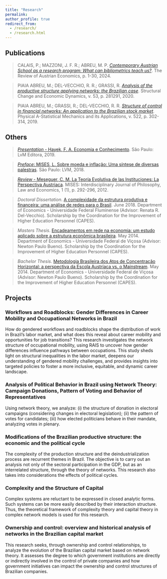 ```yaml
---
title: "Research"
permalink:
author_profile: true
redirect_from: 
  - /research/
  - /research.html
---
```


## Publications

> CALAIS, P.; MAZZONI, J. F. R.; ABREU, M. P. _[Contemporary Austrian School as a research program: What can bibliometrics teach us?](https://doi.org/10.1007/s11138-024-00657-z)_. The Review of Austrian Economics, p. 1-30, 2024.
 
> PIAIA ABREU, M.; DEL-VECCHIO, R. R.; GRASSI, R. _[Analysis of the productive structure applying networks: the Brazilian case](https://doi.org/10.1016/j.strueco.2020.03.005)_. Structural Change and Economic Dynamics, v. 53, p. 281291, 2020.

> PIAIA ABREU, M.; GRASSI, R.; DEL-VECCHIO, R. R. _[Structure of control in financial networks: An application to the Brazilian stock market](https://doi.org/10.1016/j.physa.2019.01.084)_. Physical A-Statistical Mechanics and its Applications, v. 522, p. 302-314, 2019.



## Others
> [_Presentation_ - Hayek, F. A. Economia e Conhecimento](https://www.amazon.com.br/Economia-conhecimento-Livro-bolso/dp/6550520053). São Paulo: LvM Editora, 2019.

> [_Preface_: MISES, L. Sobre moeda e inflação: Uma síntese de diversas palestras](https://www.amazon.com.br/Sobre-moeda-infla%C3%A7%C3%A3o-diversas-palestras/dp/8593751636). São Paulo: LVM, 2018.

> [_Review_ - Meseguer, C. M. La Teoría Evolutiva de las Instituciones: La Perspectiva Austriaca](https://doi.org/10.30800/mises.2013.v1.237). MISES: Interdisciplinary Journal of Philosophy, Law and Economics, 1 (1), p. 292-296, 2012.

> _Doctoral Dissertation_. [A complexidade da estrutura produtiva e financeira: uma análise de redes para o Brasil](https://github.com/piaiaabreu/piaiaabreu.github.io/blob/master/files/PIAIA%20ABREU%20(2018)_Doctoral%20Dissertation.pdf). June 2018. Department of Economics - Universidade Federal Fluminense (Advisor: Renata R. Del-Vecchio). Scholarship by the Coordination for the Improvement of Higher Education Personnel (CAPES).

> _Masters Thesis_. [Encadeamentos em rede na economia: um estudo aplicado sobre a estrutura econômica brasileira](https://github.com/piaiaabreu/piaiaabreu.github.io/blob/master/files/PIAIA%20ABREU%20(2014)_Masters%20Thesis.pdf). May 2014. Department of Economics - Universidade Federal de Viçosa (Advisor: Newton Paulo Bueno). Scholarship by the Coordination for the Improvement of Higher Education Personnel (CAPES).

> _Bachelor Thesis_. [Metodologia Brasileira dos Atos de Concentração Horizontal: a perspectiva da Escola Austríaca vs. o Mainstream](https://github.com/piaiaabreu/piaiaabreu.github.io/blob/master/files/PIAIA%20ABREU%20(2011)_Bachelor%20Thesis.pdf). May 2014. Department of Economics - Universidade Federal de Viçosa (Advisor: Newton Paulo Bueno). Scholarship by the Coordination for the Improvement of Higher Education Personnel (CAPES).


## Projects

### Workflows and Roadblocks: Gender Differences in Career Mobility and Occupational Networks in Brazil
How do gendered workflows and roadblocks shape the distribution of work in Brazil’s labor market, and what does this reveal about career mobility and opportunities for job transitions? This research investigates the network structure of occupational mobility, using RAIS to uncover how gender differences influence pathways between occupations. This study sheds light on structural inequalities in the labor market, deepens our understanding of gendered mobility challenges, and provides insights into targeted policies to foster a more inclusive, equitable, and dynamic career landscape.

### Analysis of Political Behavior in Brazil using Network Theory: Campaign Donations, Pattern of Voting and Behavior of Representatives
Using network theory, we analyze: (i) the structure of donation in electoral campaigns (considering changes in electoral legislation); (ii) the pattern of votes for candidates; (iii) how elected politicians behave in their mandate, analyzing votes in plenary.

### Modifications of the Brazilian productive structure: the economic and the political cycle
The complexity of the production structure and the deindustrialization process are recurrent themes in Brazil. The objective is to carry out an analysis not only of the sectoral participation in the GDP, but as an interrelated structure, through the theory of networks. This research also takes into considerations the effects of political cycles.

### Complexity and the Structure of Capital
Complex systems are reluctant to be expressed in closed analytic forms. Such systems can be more easily described by their interaction structure. Thus, the theoretical framework of complexity theory and capital theory in complex network models is used for this research.

### Ownership and control: overview and historical analysis of networks in the Brazilian capital market
This research seeks, through ownership and control relationships, to analyze the evolution of the Brazilian capital market based on network theory. It assesses the degree to which government institutions are directly or indirectly involved in the control of private companies and how government initiatives can impact the ownership and control structures of Brazilian companies.


